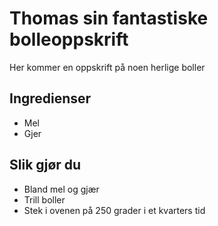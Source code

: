 # Thomas sin fantastiske bolleoppskrift

Her kommer en oppskrift på noen herlige boller

## Ingredienser

- Mel
- Gjer

## Slik gjør du

- Bland mel og gjær
- Trill boller
- Stek i ovenen på 250 grader i et kvarters tid

